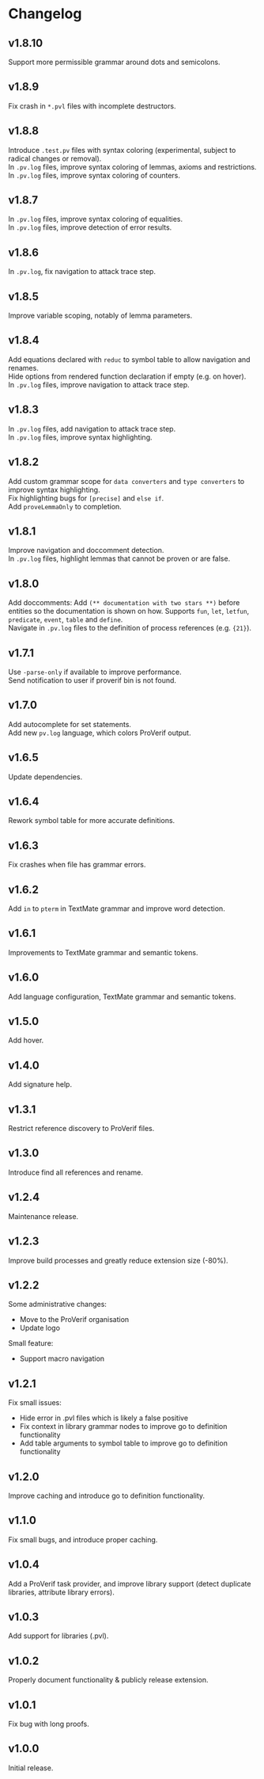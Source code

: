 # Changelog

## v1.8.10

Support more permissible grammar around dots and semicolons.  


## v1.8.9

Fix crash in `*.pvl` files with incomplete destructors.  


## v1.8.8

Introduce `.test.pv` files with syntax coloring (experimental, subject to radical changes or removal).  
In `.pv.log` files, improve syntax coloring of lemmas, axioms and restrictions.  
In `.pv.log` files, improve syntax coloring of counters.  


## v1.8.7

In `.pv.log` files, improve syntax coloring of equalities.  
In `.pv.log` files, improve detection of error results.


## v1.8.6

In `.pv.log`, fix navigation to attack trace step.


## v1.8.5

Improve variable scoping, notably of lemma parameters.


## v1.8.4

Add equations declared with `reduc` to symbol table to allow navigation and renames.  
Hide options from rendered function declaration if empty (e.g. on hover).  
In `.pv.log` files, improve navigation to attack trace step.


## v1.8.3

In `.pv.log` files, add navigation to attack trace step.  
In `.pv.log` files, improve syntax highlighting.


## v1.8.2

Add custom grammar scope for `data converters` and `type converters` to improve syntax highlighting.  
Fix highlighting bugs for `[precise]` and `else if`.  
Add `proveLemmaOnly` to completion.


## v1.8.1

Improve navigation and doccomment detection.  
In `.pv.log` files, highlight lemmas that cannot be proven or are false.


## v1.8.0

Add doccomments: Add `(** documentation with two stars **)` before entities so the documentation is shown on how. Supports `fun`, `let`, `letfun`, `predicate`, `event`, `table` and `define`.  
Navigate in `.pv.log` files to the definition of process references (e.g. `{21}`).  


## v1.7.1

Use `-parse-only` if available to improve performance.  
Send notification to user if proverif bin is not found.


## v1.7.0

Add autocomplete for set statements.  
Add new `pv.log` language, which colors ProVerif output.


## v1.6.5

Update dependencies.


## v1.6.4

Rework symbol table for more accurate definitions.


## v1.6.3

Fix crashes when file has grammar errors.


## v1.6.2

Add `in` to `pterm` in TextMate grammar and improve word detection.


## v1.6.1

Improvements to TextMate grammar and semantic tokens.


## v1.6.0

Add language configuration, TextMate grammar and semantic tokens.


## v1.5.0

Add hover.


## v1.4.0

Add signature help.


## v1.3.1

Restrict reference discovery to ProVerif files.


## v1.3.0

Introduce find all references and rename.


## v1.2.4

Maintenance release.


## v1.2.3

Improve build processes and greatly reduce extension size (-80%).


## v1.2.2

Some administrative changes:
- Move to the ProVerif organisation
- Update logo

Small feature:
- Support macro navigation


## v1.2.1

Fix small issues:
- Hide error in .pvl files which is likely a false positive
- Fix context in library grammar nodes to improve go to definition functionality
- Add table arguments to symbol table to improve go to definition functionality


## v1.2.0

Improve caching and introduce go to definition functionality.


## v1.1.0

Fix small bugs, and introduce proper caching.


## v1.0.4

Add a ProVerif task provider, and improve library support (detect duplicate libraries, attribute library errors).


## v1.0.3

Add support for libraries (.pvl).


## v1.0.2

Properly document functionality & publicly release extension.


## v1.0.1

Fix bug with long proofs.


## v1.0.0

Initial release.